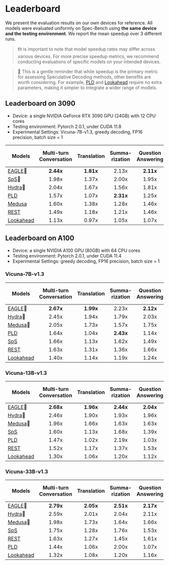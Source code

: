 # Leaderboard

We present the evaluation results on our own devices for reference. All models were evaluated uniformly on Spec-Bench using **the same device and the testing environment**. We report the mean speedup over 3 different runs.

> ❗️It is important to note that model speedup rates may differ across various devices. For more precise speedup metrics, we recommend conducting evaluations of specific models on your intended devices.

> 🤔 This is a gentle reminder that while speedup is the primary metric for assessing Speculative Decoding methods, other benefits are worth considering. For example, [PLD](https://github.com/apoorvumang/prompt-lookup-decoding) and [Lookahead](https://lmsys.org/blog/2023-11-21-lookahead-decoding/) require no extra parameters, making it simpler to integrate a wider range of models.

## Leaderboard on 3090

- Device: a single NVIDIA GeForce RTX 3090 GPU (24GB) with 12 CPU cores
- Testing environment: Pytorch 2.0.1, under CUDA 11.8
- Experimental Settings: Vicuna-7B-v1.3, greedy decoding, FP16 precision, batch size = 1

| Models                                                       | Multi-turn Conversation | Translation | Summa-rization | Question Answering | Mathematical Reasoning | Retrieval-aug. Generation | #Mean Accepted Tokens |  Overall  |
| ------------------------------------------------------------ | :---------------------: | :---------: | :------------: | :----------------: | :--------------------: | :-----------------------: | :-------------------: | :-------: |
| [EAGLE](https://sites.google.com/view/eagle-llm)🏅            |        **2.44x**        |  **1.81x**  |     2.13x      |     **2.11x**      |       **2.54x**        |         **1.82x**         |       **3.57**        | **2.16x** |
| [SpS](https://huggingface.co/blog/assisted-generation)🥈      |          1.98x          |    1.37x    |     2.00x      |       1.95x        |         1.89x          |           1.76x           |         2.29          |   1.83x   |
| [Hydra](https://github.com/zankner/hydra)🥉                   |          2.04x          |    1.67x    |     1.56x      |       1.81x        |         2.16x          |           1.48x           |         3.26          |   1.80x   |
| [PLD](https://github.com/apoorvumang/prompt-lookup-decoding) |          1.57x          |    1.07x    |   **2.31x**    |       1.25x        |         1.62x          |           1.56x           |         1.74          |   1.55x   |
| [Medusa](https://sites.google.com/view/medusa-llm)           |          1.60x          |    1.38x    |     1.28x      |       1.46x        |         1.64x          |           1.22x           |         2.32          |   1.44x   |
| [REST](https://sites.google.com/view/rest-llm)               |          1.49x          |    1.18x    |     1.21x      |       1.46x        |         1.35x          |           1.27x           |         1.63          |   1.32x   |
| [Lookahead](https://lmsys.org/blog/2023-11-21-lookahead-decoding/) |          1.13x          |    0.97x    |     1.05x      |       1.07x        |         1.29x          |           0.98x           |         1.65          |   1.08x   |

## Leaderboard on A100

- Device: a single NVIDIA A100 GPU (80GB) with 64 CPU cores 
- Testing environment: Pytorch 2.0.1, under CUDA 11.4
- Experimental Settings: greedy decoding, FP16 precision, batch size = 1

### Vicuna-7B-v1.3

| Models                                                       | Multi-turn Conversation | Translation | Summa-rization | Question Answering | Mathematical Reasoning | Retrieval-aug. Generation | #Mean Accepted Tokens |  Overall  |
| ------------------------------------------------------------ | :---------------------: | :---------: | :------------: | :----------------: | :--------------------: | :-----------------------: | :-------------------: | :-------: |
| [EAGLE](https://sites.google.com/view/eagle-llm)🏅            |        **2.67x**        |  **1.99x**  |     2.23x      |     **2.12x**      |       **2.67x**        |         **2.04x**         |       **3.61**        | **2.29x** |
| [Hydra](https://github.com/zankner/hydra)🥈                   |          2.45x          |    1.94x    |     1.79x      |       2.03x        |         2.49x          |           1.77x           |         3.24          |   2.09x   |
| [Medusa](https://sites.google.com/view/medusa-llm)🥉          |          2.05x          |    1.73x    |     1.57x      |       1.75x        |         2.05x          |           1.51x           |         2.32          |   1.78x   |
| [PLD](https://github.com/apoorvumang/prompt-lookup-decoding) |          1.64x          |    1.04x    |   **2.43x**    |       1.14x        |         1.61x          |           1.71x           |         1.73          |   1.59x   |
| [SpS](https://huggingface.co/blog/assisted-generation)       |          1.66x          |    1.13x    |     1.62x      |       1.49x        |         1.47x          |           1.55x           |         2.28          |   1.49x   |
| [REST](https://sites.google.com/view/rest-llm)               |          1.63x          |    1.31x    |     1.36x      |       1.66x        |         1.21x          |           1.73x           |         1.82          |   1.48x   |
| [Lookahead](https://lmsys.org/blog/2023-11-21-lookahead-decoding/) |          1.40x          |    1.14x    |     1.19x      |       1.24x        |         1.55x          |           1.09x           |         1.66          |   1.27x   |

### Vicuna-13B-v1.3

| Models                                                       | Multi-turn Conversation | Translation | Summa-rization | Question Answering | Mathematical Reasoning | Retrieval-aug. Generation | #Mean Accepted Tokens |  Overall  |
| ------------------------------------------------------------ | :---------------------: | :---------: | :------------: | :----------------: | :--------------------: | :-----------------------: | :-------------------: | :-------: |
| [EAGLE](https://sites.google.com/view/eagle-llm)🏅            |        **2.68x**        |  **1.96x**  |   **2.44x**    |     **2.04x**      |       **2.70x**        |         **2.23x**         |       **3.64**        | **2.34x** |
| [Hydra](https://github.com/zankner/hydra)🥈                   |          2.46x          |    1.90x    |     1.93x      |       1.96x        |         2.48x          |           1.92x           |         3.35          |   2.12x   |
| [Medusa](https://sites.google.com/view/medusa-llm)🥉          |          1.96x          |    1.66x    |     1.63x      |       1.63x        |         2.00x          |           1.58x           |         2.39          |   1.75x   |
| [SpS](https://huggingface.co/blog/assisted-generation)       |          1.60x          |    1.13x    |     1.68x      |       1.39x        |         1.53x          |           1.67x           |         2.18          |   1.49x   |
| [PLD](https://github.com/apoorvumang/prompt-lookup-decoding) |          1.47x          |    1.02x    |     2.19x      |       1.03x        |         1.57x          |           1.71x           |         1.68          |   1.48x   |
| [REST](https://sites.google.com/view/rest-llm)               |          1.52x          |    1.17x    |     1.37x      |       1.53x        |         1.19x          |           1.55x           |         1.82          |   1.38x   |
| [Lookahead](https://lmsys.org/blog/2023-11-21-lookahead-decoding/) |          1.30x          |    1.06x    |     1.20x      |       1.12x        |         1.48x          |           1.12x           |         1.63          |   1.22x   |

### Vicuna-33B-v1.3

| Models                                                       | Multi-turn Conversation | Translation | Summa-rization | Question Answering | Mathematical Reasoning | Retrieval-aug. Generation | #Mean Accepted Tokens |  Overall  |
| ------------------------------------------------------------ | :---------------------: | :---------: | :------------: | :----------------: | :--------------------: | :-----------------------: | :-------------------: | :-------: |
| [EAGLE](https://sites.google.com/view/eagle-llm)🏅            |        **2.79x**        |  **2.05x**  |   **2.51x**    |     **2.17x**      |       **2.99x**        |         **2.27x**         |       **3.39**        | **2.47x** |
| [Hydra](https://github.com/zankner/hydra)🥈                   |          2.59x          |    2.01x    |     2.04x      |       2.11x        |         2.71x          |           2.06x           |         3.24          |   2.26x   |
| [Medusa](https://sites.google.com/view/medusa-llm)🥉          |          1.98x          |    1.73x    |     1.64x      |       1.66x        |         2.07x          |           1.62x           |         2.33          |   1.79x   |
| [SpS](https://huggingface.co/blog/assisted-generation)       |          1.75x          |    1.28x    |     1.76x      |       1.53x        |         1.69x          |           1.68x           |         2.01          |   1.61x   |
| [REST](https://sites.google.com/view/rest-llm)               |          1.63x          |    1.27x    |     1.45x      |       1.61x        |         1.30x          |           1.61x           |         1.80          |   1.48x   |
| [PLD](https://github.com/apoorvumang/prompt-lookup-decoding) |          1.44x          |    1.06x    |     2.00x      |       1.07x        |         1.55x          |           1.45x           |         1.55          |   1.42x   |
| [Lookahead](https://lmsys.org/blog/2023-11-21-lookahead-decoding/) |          1.32x          |    1.08x    |     1.20x      |       1.16x        |         1.54x          |           1.15x           |         1.61          |   1.24x   |

